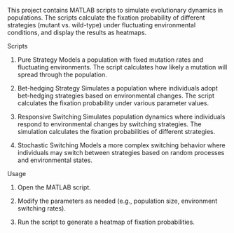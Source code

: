 This project contains MATLAB scripts to simulate evolutionary dynamics in populations. The scripts calculate the fixation probability of different strategies (mutant vs. wild-type) under fluctuating environmental conditions, and display the results as heatmaps.

Scripts

1. Pure Strategy
Models a population with fixed mutation rates and fluctuating environments. The script calculates how likely a mutation will spread through the population.

2. Bet-hedging Strategy
Simulates a population where individuals adopt bet-hedging strategies based on environmental changes. The script calculates the fixation probability under various parameter values.

3. Responsive Switching
Simulates population dynamics where individuals respond to environmental changes by switching strategies. The simulation calculates the fixation probabilities of different strategies.

4. Stochastic Switching
Models a more complex switching behavior where individuals may switch between strategies based on random processes and environmental states.

Usage

1. Open the MATLAB script.

2. Modify the parameters as needed (e.g., population size, environment switching rates).

3. Run the script to generate a heatmap of fixation probabilities.
